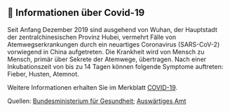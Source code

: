 ## 🦠 Informationen über Covid-19

Seit Anfang Dezember 2019 sind ausgehend von Wuhan, der Hauptstadt der zentralchinesischen Provinz Hubei, vermehrt Fälle von Atemwegserkrankungen durch ein neuartiges Coronavirus (SARS-CoV-2) vorwiegend in China aufgetreten. Die Krankheit wird von Mensch zu Mensch, primär über Sekrete der Atemwege, übertragen. Nach einer Inkubationszeit von bis zu 14 Tagen können folgende Symptome auftreten: Fieber, Husten, Atemnot.

Weitere Informationen erhalten Sie im Merkblatt [COVID-19](https://www.auswaertiges-amt.de/blob/2294930/107d636c93fabf934ac9fcb528f0d6dd/ncov-data.pdf).

Quellen: [Bundesministerium für Gesundheit](https://www.bundesgesundheitsministerium.de/fileadmin/Dateien/3_Downloads/C/Coronavirus/Info-Handzettel_SARS-CoV-2_040320.pdf); [Auswärtiges Amt](https://www.auswaertiges-amt.de/blob/2294930/107d636c93fabf934ac9fcb528f0d6dd/ncov-data.pdf)

